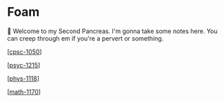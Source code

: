 # Foam

👋 Welcome to my Second Pancreas. I'm gonna take some notes here. You can creep through em if you're a pervert or something.

[[cpsc-1050]]

[[psyc-1215]]

[[phys-1118]]

[[math-1170]]

[//begin]: # "Autogenerated link references for markdown compatibility"
[cpsc-1050]: cpsc-1050 "CPSC 1050"
[psyc-1215]: psyc-1215 "PSYC 1215"
[phys-1118]: phys-1118 "PHYS 1118"
[math-1170]: math-1170 "MATH 1170"
[//end]: # "Autogenerated link references"